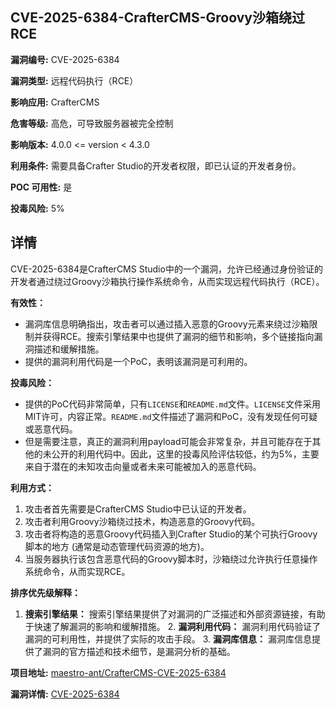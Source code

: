 ## CVE-2025-6384-CrafterCMS-Groovy沙箱绕过RCE

**漏洞编号:** CVE-2025-6384

**漏洞类型:** 远程代码执行（RCE）

**影响应用:** CrafterCMS

**危害等级:** 高危，可导致服务器被完全控制

**影响版本:** 4.0.0 <= version < 4.3.0

**利用条件:** 需要具备Crafter Studio的开发者权限，即已认证的开发者身份。

**POC 可用性:** 是

**投毒风险:** 5%

## 详情

CVE-2025-6384是CrafterCMS Studio中的一个漏洞，允许已经通过身份验证的开发者通过绕过Groovy沙箱执行操作系统命令，从而实现远程代码执行（RCE）。

**有效性：**

*   漏洞库信息明确指出，攻击者可以通过插入恶意的Groovy元素来绕过沙箱限制并获得RCE。搜索引擎结果中也提供了漏洞的细节和影响，多个链接指向漏洞描述和缓解措施。
*   提供的漏洞利用代码是一个PoC，表明该漏洞是可利用的。

**投毒风险：**

*   提供的PoC代码非常简单，只有`LICENSE`和`README.md`文件。`LICENSE`文件采用MIT许可，内容正常。`README.md`文件描述了漏洞和PoC，没有发现任何可疑或恶意代码。
*   但是需要注意，真正的漏洞利用payload可能会非常复杂，并且可能存在于其他的未公开的利用代码中。因此，这里的投毒风险评估较低，约为5%，主要来自于潜在的未知攻击向量或者未来可能被加入的恶意代码。

**利用方式：**

1.  攻击者首先需要是CrafterCMS Studio中已认证的开发者。
2.  攻击者利用Groovy沙箱绕过技术，构造恶意的Groovy代码。
3.  攻击者将构造的恶意Groovy代码插入到Crafter Studio的某个可执行Groovy脚本的地方 (通常是动态管理代码资源的地方)。
4.  当服务器执行该包含恶意代码的Groovy脚本时，沙箱绕过允许执行任意操作系统命令，从而实现RCE。

**排序优先级解释：**

1.  **搜索引擎结果：** 搜索引擎结果提供了对漏洞的广泛描述和外部资源链接，有助于快速了解漏洞的影响和缓解措施。 2.  **漏洞利用代码：** 漏洞利用代码验证了漏洞的可利用性，并提供了实际的攻击手段。 3.  **漏洞库信息：** 漏洞库信息提供了漏洞的官方描述和技术细节，是漏洞分析的基础。

**项目地址:** [maestro-ant/CrafterCMS-CVE-2025-6384](https://github.com/maestro-ant/CrafterCMS-CVE-2025-6384)

**漏洞详情:** [CVE-2025-6384](https://nvd.nist.gov/vuln/detail/CVE-2025-6384)